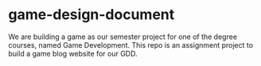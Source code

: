 # game-design-document
We are building a game as our semester project for one of the degree courses, named Game Development. This repo is an assignment project to build a game blog website for our GDD.

